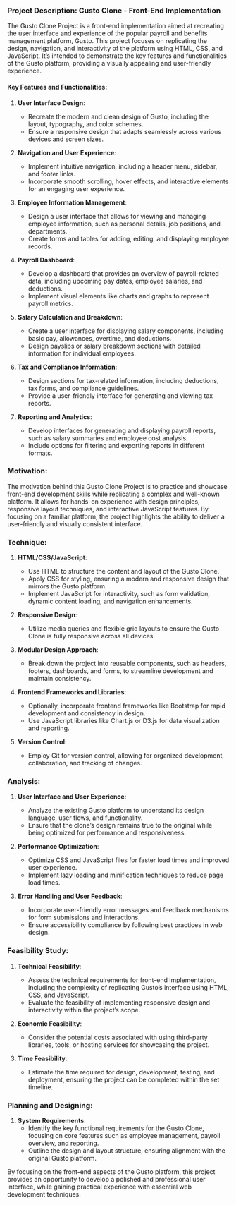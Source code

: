 ### Project Description: Gusto Clone - Front-End Implementation

The Gusto Clone Project is a front-end implementation aimed at recreating the user interface and experience of the popular payroll and benefits management platform, Gusto. This project focuses on replicating the design, navigation, and interactivity of the platform using HTML, CSS, and JavaScript. It’s intended to demonstrate the key features and functionalities of the Gusto platform, providing a visually appealing and user-friendly experience.

#### Key Features and Functionalities:

1. **User Interface Design**:
   - Recreate the modern and clean design of Gusto, including the layout, typography, and color schemes.
   - Ensure a responsive design that adapts seamlessly across various devices and screen sizes.

2. **Navigation and User Experience**:
   - Implement intuitive navigation, including a header menu, sidebar, and footer links.
   - Incorporate smooth scrolling, hover effects, and interactive elements for an engaging user experience.

3. **Employee Information Management**:
   - Design a user interface that allows for viewing and managing employee information, such as personal details, job positions, and departments.
   - Create forms and tables for adding, editing, and displaying employee records.

4. **Payroll Dashboard**:
   - Develop a dashboard that provides an overview of payroll-related data, including upcoming pay dates, employee salaries, and deductions.
   - Implement visual elements like charts and graphs to represent payroll metrics.

5. **Salary Calculation and Breakdown**:
   - Create a user interface for displaying salary components, including basic pay, allowances, overtime, and deductions.
   - Design payslips or salary breakdown sections with detailed information for individual employees.

6. **Tax and Compliance Information**:
   - Design sections for tax-related information, including deductions, tax forms, and compliance guidelines.
   - Provide a user-friendly interface for generating and viewing tax reports.

7. **Reporting and Analytics**:
   - Develop interfaces for generating and displaying payroll reports, such as salary summaries and employee cost analysis.
   - Include options for filtering and exporting reports in different formats.

### Motivation:
The motivation behind this Gusto Clone Project is to practice and showcase front-end development skills while replicating a complex and well-known platform. It allows for hands-on experience with design principles, responsive layout techniques, and interactive JavaScript features. By focusing on a familiar platform, the project highlights the ability to deliver a user-friendly and visually consistent interface.

### Technique:

1. **HTML/CSS/JavaScript**:
   - Use HTML to structure the content and layout of the Gusto Clone.
   - Apply CSS for styling, ensuring a modern and responsive design that mirrors the Gusto platform.
   - Implement JavaScript for interactivity, such as form validation, dynamic content loading, and navigation enhancements.

2. **Responsive Design**:
   - Utilize media queries and flexible grid layouts to ensure the Gusto Clone is fully responsive across all devices.

3. **Modular Design Approach**:
   - Break down the project into reusable components, such as headers, footers, dashboards, and forms, to streamline development and maintain consistency.

4. **Frontend Frameworks and Libraries**:
   - Optionally, incorporate frontend frameworks like Bootstrap for rapid development and consistency in design.
   - Use JavaScript libraries like Chart.js or D3.js for data visualization and reporting.

5. **Version Control**:
   - Employ Git for version control, allowing for organized development, collaboration, and tracking of changes.

### Analysis:

1. **User Interface and User Experience**:
   - Analyze the existing Gusto platform to understand its design language, user flows, and functionality.
   - Ensure that the clone’s design remains true to the original while being optimized for performance and responsiveness.

2. **Performance Optimization**:
   - Optimize CSS and JavaScript files for faster load times and improved user experience.
   - Implement lazy loading and minification techniques to reduce page load times.

3. **Error Handling and User Feedback**:
   - Incorporate user-friendly error messages and feedback mechanisms for form submissions and interactions.
   - Ensure accessibility compliance by following best practices in web design.

### Feasibility Study:

1. **Technical Feasibility**:
   - Assess the technical requirements for front-end implementation, including the complexity of replicating Gusto’s interface using HTML, CSS, and JavaScript.
   - Evaluate the feasibility of implementing responsive design and interactivity within the project’s scope.

2. **Economic Feasibility**:
   - Consider the potential costs associated with using third-party libraries, tools, or hosting services for showcasing the project.

3. **Time Feasibility**:
   - Estimate the time required for design, development, testing, and deployment, ensuring the project can be completed within the set timeline.

### Planning and Designing:

1. **System Requirements**:
   - Identify the key functional requirements for the Gusto Clone, focusing on core features such as employee management, payroll overview, and reporting.
   - Outline the design and layout structure, ensuring alignment with the original Gusto platform.

By focusing on the front-end aspects of the Gusto platform, this project provides an opportunity to develop a polished and professional user interface, while gaining practical experience with essential web development techniques.
